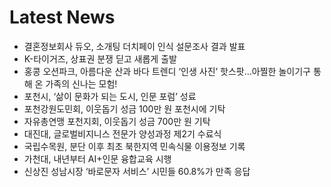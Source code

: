 # Latest News
-  결혼정보회사 듀오, 소개팅 더치페이 인식 설문조사 결과 발표
-  K-타이거즈, 상표권 분쟁 딛고 새롭게 출발
-  홍콩 오션파크, 아름다운 산과 바다 트렌디 ‘인생 사진’ 핫스팟…아찔한 놀이기구 통해 온 가족의 신나는 모험!
-  포천시, ‘삶이 문화가 되는 도시, 인문 포럼’ 성료
-  포천강원도민회, 이웃돕기 성금 100만 원 포천시에 기탁
-  자유총연맹 포천지회, 이웃돕기 성금 700만 원 기탁
-  대진대, 글로벌비지니스 전문가 양성과정 제2기 수료식
-  국립수목원, 분단 이후 최초 북한지역 민속식물 이용정보 기록
-  가천대, 내년부터 AI+인문 융합교육 시행
-  신상진 성남시장 ‘바로문자 서비스’ 시민들 60.8%가 만족 응답
